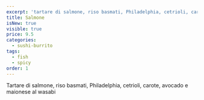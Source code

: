 ```yaml
---
excerpt: 'tartare di salmone, riso basmati, Philadelphia, cetrioli, carote, avocado e maionese al wasabi'
title: Salmone
isNew: true
visible: true
price: 9.5
categories:
  - sushi-burrito
tags:
  - fish
  - spicy
order: 1
---
```


Tartare di salmone, riso basmati, Philadelphia, cetrioli, carote, avocado e maionese al wasabi
